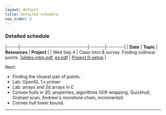 ```yaml
---
layout: default 
title: Detailed schedule
nav_order: 2
---
```



### Detailed schedule 





|------|----------------------------------|--------|---------|
|    __Date__ | __Topic__ | __Resources__ |  __Project__ | 
| Wed Sep 4    | Class intro & survey. Finding collinear points. |[slides-intro.pdf](Lectures/L1-intro/slides-intro.pdf), [ex.pdf](Lectures/L1-intro/ex-collinear.pdf)  | [Project 0-setup](Projects/P0-setup.md) | 





Next: 
- Finding the closest pair of points.
- Lab: OpenGL 1.x primer
- Lab: arrays and 2d arrays in C  
- Convex hulls in 2D, properties, algorithms (Gift wrapping, Quickhull, Graham scan, Andrew's monotone chain, incremental)
- Convex hull lower bound. 


***



